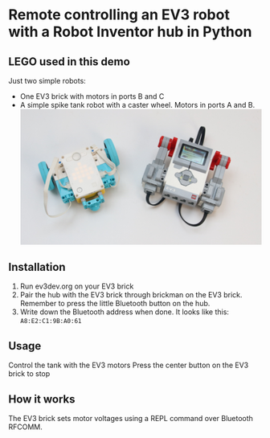 # Remote controlling an EV3 robot with a Robot Inventor hub in Python

## LEGO used in this demo
Just two simple robots: 
- One EV3 brick with motors in ports B and C
- A simple spike tank robot with a caster wheel. Motors in ports A and B.
![Remote control EV3 and SPIKE Prime robots](robots.jpeg)

## Installation
1. Run ev3dev.org on your EV3 brick
2. Pair the hub with the EV3 brick through brickman on the EV3 brick. Remember to press the little Bluetooth button on the hub. 
3. Write down the Bluetooth address when done. It looks like this: `A8:E2:C1:9B:A0:61`

## Usage
Control the tank with the EV3 motors
Press the center button on the EV3 brick to stop

## How it works
The EV3 brick sets motor voltages using a REPL command over Bluetooth RFCOMM. 